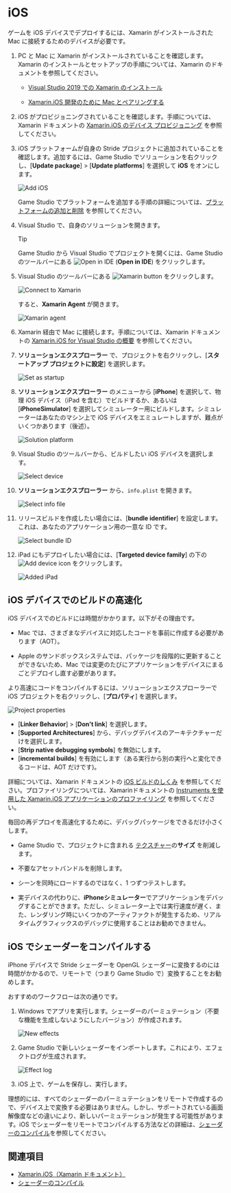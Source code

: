 # iOS

ゲームを iOS デバイスでデプロイするには、Xamarin がインストールされた Mac に接続するためのデバイスが必要です。
<!--
To deploy your game on iOS devices, you need to connect the device to a Mac with Xamarin.
-->

1. PC と Mac に Xamarin がインストールされていることを確認します。Xamarin のインストールとセットアップの手順については、Xamarin のドキュメントを参照してください。

    * [Visual Studio 2019 での Xamarin のインストール](https://docs.microsoft.com/ja-jp/xamarin/get-started/installation/windows)

    * [Xamarin.iOS 開発のために Mac とペアリングする](https://docs.microsoft.com/ja-jp/xamarin/ios/get-started/installation/windows/connecting-to-mac/)

2. iOS がプロビジョニングされていることを確認します。手順については、Xamarin ドキュメントの [Xamarin.iOS のデバイス プロビジョニング](https://docs.microsoft.com/ja-jp/xamarin/ios/get-started/installation/device-provisioning/) を参照してください。

3. iOS プラットフォームが自身の Stride プロジェクトに追加されていることを確認します。追加するには、Game Studio でソリューションを右クリックし、[**Update package**] > [**Update platforms**] を選択して **iOS** をオンにします。

    ![Add iOS](media/add-ios-platform.png)

    Game Studio でプラットフォームを追加する手順の詳細については、[プラットフォームの追加と削除](add-or-remove-a-platform.md) を参照してください。

4. Visual Studio で、自身のソリューションを開きます。

    >[!Tip]
    > Game Studio から Visual Studio でプロジェクトを開くには、Game Studio のツールバーにある ![Open in IDE](../scripts/media/launch-your-game-ide-icon.png) (**Open in IDE**) をクリックします。

5. Visual Studio のツールバーにある ![Xamarin button](media/xamarin-button.png) をクリックします。

    ![Connect to Xamarin](media/xamarin-button-in-toolbar.png)

    すると、**Xamarin Agent** が開きます。

    ![Xamarin agent](media/xamarin-agent.png)

6. Xamarin 経由で Mac に接続します。手順については、Xamarin ドキュメントの [Xamarin.iOS for Visual Studio の概要](https://docs.microsoft.com/ja-jp/xamarin/ios/get-started/installation/windows/introduction-to-xamarin-ios-for-visual-studio) を参照してください。

7. **ソリューションエクスプローラー** で、プロジェクトを右クリックし、[**スタートアップ プロジェクトに設定**] を選択します。

    ![Set as startup](media/set-ios-as-startup-project.png)

8. **ソリューションエクスプローラー** のメニューから [**iPhone**] を選択して、物理 iOS デバイス（iPad を含む）でビルドするか、あるいは [**iPhoneSimulator**] を選択してシミュレーター用にビルドします。シミュレーターはあなたのマシン上で iOS デバイスをエミュレートしますが、難点がいくつかあります（後述）。

    ![Solution platform](media/solution-platform.png)
 
9. Visual Studio のツールバーから、ビルドしたい iOS デバイスを選択します。

    ![Select device](media/select-ios-device-dropdown.png)
 
10. **ソリューションエクスプローラー** から、`info.plist` を開きます。

    ![Select info file](media/info-plist.png)

11. リリースビルドを作成したい場合には、[**bundle identifier**] を設定します。これは、あなたのアプリケーション用の一意な ID です。

    ![Select bundle ID](media/bundle-identifier.png)

12. iPad にもデプロイしたい場合には、[**Targeted device family**] の下の ![Add device icon](media/add-device-icon.png) をクリックします。

    ![Added iPad](media/ipad-device-added.png)

<!--
1. Make sure Xamarin is installed on the PC and the Mac. For instructions about how to install and set up Xamarin, see the Xamarin documentation:

    * [Installing Xamarin in Visual Studio on Windows](https://developer.xamarin.com/guides/cross-platform/getting_started/installation/windows/)

    * [Connecting to Mac](https://developer.xamarin.com/guides/ios/getting_started/installation/windows/connecting-to-mac/)

2. Make sure your iOS device is provisioned. For instructions, see [Device provisioning](https://developer.xamarin.com/guides/ios/getting_started/installation/device_provisioning/) in the Xamarin documentation.

3. Make sure the iOS platform is added to your Stride project. To do this, in Game Studio, right-click the solution, select **Update package > Update Platforms**, and make sure **iOS** is selected.

    ![Add iOS](media/add-ios-platform.png)

    For more information about adding platforms in Game Studio, see [Add or remove a platform](add-or-remove-a-platform.md).

4. Open your solution in Visual Studio.

    >[!Tip]
    >To open your project in Visual Studio from Game Studio, in the Game Studio toolbar, click ![Open in IDE](../scripts/media/launch-your-game-ide-icon.png) (**Open in IDE**).

5. In the Visual Studio toolbar, click ![Xamarin button](media/xamarin-button.png).

    ![Connect to Xamarin](media/xamarin-button-in-toolbar.png)

     **Xamarin Agent** opens.

    ![Xamarin agent](media/xamarin-agent.png)

6. Connect to the Mac via Xamarin. For instructions, see [Introduction to Xamarin iOS for Visual Studio](https://developer.xamarin.com/guides/ios/getting_started/installation/windows/introduction_to_xamarin_ios_for_visual_studio/) in the Xamarin documentation.

7. In the **Solution Explorer**, right-click the project and select **Set as StartUp Project**.

    ![Set as startup](media/set-ios-as-startup-project.png)

8. In the **Solution Platforms** menu, select **iPhone** to build on physical iOS devices (including iPad), or **iPhoneSimulator** to build for the simulator. The simulator emulates iOS devices on your machine, but has some drawbacks (see below).

    ![Solution platform](media/solution-platform.png)
 
9. In the Visual Studio toolbar, select the iOs device you want to build for.

    ![Select device](media/select-ios-device-dropdown.png)
 
10. From the **Solution Explorer**, open `info.plist`.

    ![Select info file](media/info-plist.png)

11. If you want to create a release build, set the **bundle identifier**. This is a unique ID for your application.

    ![Select bundle ID](media/bundle-identifier.png)

12. If you want to deploy on iPad, under **Targeted device family**, click ![Add device icon](media/add-device-icon.png).

    ![Added iPad](media/ipad-device-added.png)
-->

## iOS デバイスでのビルドの高速化
<!--
## Speed up builds on iOS devices
-->

iOS デバイスでのビルドには時間がかかります。以下がその理由です。
<!--
It takes a long time to build on iOS devices. This is because:
-->

* Mac では、さまざまなデバイスに対応したコードを事前に作成する必要があります（AOT）。

* Apple のサンドボックスシステムでは、パッケージを段階的に更新することができないため、Mac では変更のたびにアプリケーションをデバイスにまるごとデプロイし直す必要があります。

<!--
* the Mac needs to build code ahead of time (AOT) for the different devices

* the Apple sandbox system doesn't let you update packages incrementally, so the Mac needs to completely redeploy the application on the device for every change
-->

より高速にコードをコンパイルするには、ソリューションエクスプローラーで iOS プロジェクトを右クリックし、[**プロパティ**] を選択します。
<!--
To compile code more quickly, in the Solution Explorer, right-click the iOS project and select **Properties**.
-->

![Project properties](media/ios-project-properties.png)

* [**Linker Behavior**] > [**Don't link**] を選択します。
* [**Supported Architectures**] から、デバッグデバイスのアーキテクチャーだけを選択します。
* [**Strip native debugging symbols**] を無効にします。
* [**incremental builds**] を有効にします（ある実行から別の実行へと変化できるコードは、AOT だけです)。

<!--
* Under **Linker Behavior**, select **Don't link**.
* Under **Supported Architectures**, select only the architecture of the debug device.
* Disable **Strip native debugging symbols**.
* Enable **incremental builds** (only code that changes from one execution to another is AOT)
-->

詳細については、Xamarin ドキュメントの [iOS ビルドのしくみ](https://docs.microsoft.com/ja-jp/xamarin/ios/deploy-test/ios-build-mechanics?tabs=windows) を参照してください。プロファイリングについては、Xamarinドキュメントの [Instruments を使用した Xamarin.iOS アプリケーションのプロファイリング](
https://docs.microsoft.com/ja-jp/xamarin/ios/deploy-test/using-instruments-to-detect-native-leaks-using-markheap) を参照してください。
<!--
For more information, see [iOS Build Mechanics](https://developer.xamarin.com/guides/ios/advanced_topics/ios-build-mechanics/) in the Xamarin documentation. For information about profiling, see [Using instruments to detect native leaks using markheap]( 
https://developer.xamarin.com/guides/ios/deployment,_testing,_and_metrics/using_instruments_to_detect_native_leaks_using_markheap).
-->

毎回の再デプロイを高速化するために、デバッグパッケージをできるだけ小さくします。
<!--
To make redeploying each time faster, make your debug packages as small as possible.
-->

* Game Studio で、プロジェクトに含まれる [テクスチャー](../graphics/textures/index.md)の**サイズ** を削減します。

* 不要なアセットバンドルを削除します。

* シーンを同時にロードするのではなく、1 つずつテストします。

* 実デバイスの代わりに、**iPhoneシミュレーター**でアプリケーションをデバッグすることができます。ただし、シミュレーター上では実行速度が遅く、また、レンダリング時にいくつかのアーティファクトが発生するため、リアルタイムグラフィックスのデバッグに使用することはお勧めできません。

<!--
* In Game Studio, reduce the **Size** of the [textures](../graphics/textures/index.md) in your project.

* Remove unused assets.

* Test your scenes one by one rather than loading them simultaneously.

* Debug your application on the **iPhone simulator** instead of a real device. However, execution is slow on the simulator and it produces some rendering artifacts, so we don't recommend using it to debug real-time graphics.
-->

## iOS でシェーダーをコンパイルする
<!--
## Compile shaders on iOS
-->

iPhone デバイスで Stride シェーダーを OpenGL シェーダーに変換するのには時間がかかるので、リモートで（つまり Game Studio で）変換することをお勧めします。
<!--
As converting Stride shaders to OpenGL shaders on iPhone devices is slow, we recommend you convert them remotely (ie in Game Studio).
-->

おすすめのワークフローは次の通りです。
<!--
Our recommended workflow is:
-->

1. Windows でアプリを実行します。シェーダーのパーミュテーション（不要な機能を生成しないようにしたバージョン）が作成されます。

    ![New effects](../graphics/effects-and-shaders/media/new-effects-to-import.png)

2. Game Studio で新しいシェーダーをインポートします。これにより、エフェクトログが生成されます。

    ![Effect log](../graphics/effects-and-shaders/media/effect-log.png)

3. iOS 上で、ゲームを保存し、実行します。

<!--
1. Execute the app on Windows. This creates the shader permutations.

    ![New effects](../graphics/effects-and-shaders/media/new-effects-to-import.png)

2. Import the new shaders in Game Studio. This generates an effect log.

    ![Effect log](../graphics/effects-and-shaders/media/effect-log.png)

3. Save and run the game on iOS.
-->

理想的には、すべてのシェーダーのパーミュテーションをリモートで作成するので、デバイス上で変換する必要はありません。しかし、サポートされている画面解像度などの違いにより、新しいパーミュテーションが発生する可能性があります。iOS でシェーダーをリモートでコンパイルする方法などの詳細は、[シェーダーのコンパイル](../graphics/effects-and-shaders/compile-shaders.md)を参照してください。
<!--
Ideally, this creates all the shader permutations remotely, so you don't need to convert them on the device. However, new permutations might still occur due to differences such as supported screen resolutions. For more information, including information about how to compile shaders remotely on iOS, see [Compile shaders](../graphics/effects-and-shaders/compile-shaders.md).
-->

## 関連項目
<!--
## See also
-->

* [Xamarin.iOS（Xamarin ドキュメント）](https://docs.microsoft.com/ja-jp/xamarin/ios/)
* [シェーダーのコンパイル](../graphics/effects-and-shaders/compile-shaders.md)

<!--
* [iOs in the Xamarin documentation](https://developer.xamarin.com/guides/ios/)
* [Compile shaders](../graphics/effects-and-shaders/compile-shaders.md)
-->
